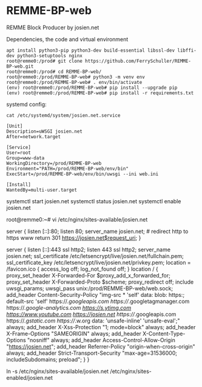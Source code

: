 # REMME-BP-web
REMME Block Producer by josien.net


Dependencies, the code and virtual environment

```
apt install python3-pip python3-dev build-essential libssl-dev libffi-dev python3-setuptools nginx
root@remme0:/prod# git clone https://github.com/FerrySchuller/REMME-BP-web.git
root@remme0:/prod# cd REMME-BP-web/
root@remme0:/prod/REMME-BP-web# python3 -m venv env
root@remme0:/prod/REMME-BP-web# . env/bin/activate
(env) root@remme0:/prod/REMME-BP-web# pip install --upgrade pip
(env) root@remme0:/prod/REMME-BP-web# pip install -r requirements.txt
```


systemd config:
```
cat /etc/systemd/system/josien.net.service

[Unit]
Description=uWSGI josien.net
After=network.target
  
[Service]
User=root
Group=www-data
WorkingDirectory=/prod/REMME-BP-web
Environment="PATH=/prod/REMME-BP-web/env/bin"
ExecStart=/prod/REMME-BP-web/env/bin/uwsgi --ini web.ini

[Install]
WantedBy=multi-user.target
```



  systemctl start josien.net
  systemctl status josien.net
  systemctl enable josien.net


  root@remme0:~# vi /etc/nginx/sites-available/josien.net

  server {
      listen [::]:80;
      listen 80;
      server_name josien.net;
      # redirect http to https www
      return 301 https://josien.net$request_uri;
  }
  
  server {
      listen [::]:443 ssl http2;
      listen 443 ssl http2;
      server_name josien.net;
      ssl_certificate /etc/letsencrypt/live/josien.net/fullchain.pem;
      ssl_certificate_key /etc/letsencrypt/live/josien.net/privkey.pem;
      location = /favicon.ico {
          access_log off;
          log_not_found off;
      }
      location / {
          proxy_set_header X-Forwarded-For $proxy_add_x_forwarded_for;
          proxy_set_header X-Forwarded-Proto $scheme;
          proxy_redirect off;
          include uwsgi_params;
          uwsgi_pass unix:/prod/REMME-BP-web/web.sock;
          add_header Content-Security-Policy "img-src * 'self' data: blob: https:; default-src 'self' https://*.googleapis.com https://*.googletagmanager.com https://*.google-analytics.com https://s.ytimg.com https://www.youtube.com https://josien.net https://*.googleapis.com https://*.gstatic.com https://*.w.org data: 'unsafe-inline' 'unsafe-eval';" always;
  add_header X-Xss-Protection "1; mode=block" always;
          add_header X-Frame-Options "SAMEORIGIN" always;
          add_header X-Content-Type-Options "nosniff" always;
          add_header Access-Control-Allow-Origin "https://josien.net";
          add_header Referrer-Policy "origin-when-cross-origin" always;
          add_header Strict-Transport-Security "max-age=31536000; includeSubdomains; preload";
      }
  }

  ln -s /etc/nginx/sites-available/josien.net /etc/nginx/sites-enabled/josien.net
